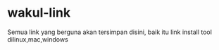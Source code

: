 # wakul-link
Semua link yang berguna akan tersimpan disini, baik itu link install tool dilinux,mac,windows
